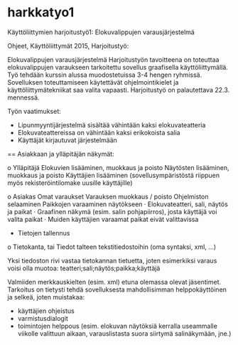 # harkkatyo1
Käyttöliittymien harjoitustyö1: Elokuvalippujen varausjärjestelmä


Ohjeet, Käyttöliittymät 2015, Harjoitustyö:

Elokuvalippujen varausjärjestelmä
Harjoitustyön tavoitteena on toteuttaa elokuvalippujen varaukseen tarkoitettu sovellus graafisella käyttöliittymällä. 
Työ tehdään kurssin alussa muodostetuissa 3-4 hengen ryhmissä. Sovelluksen toteuttamiseen käytettävät ohjelmointikielet ja käyttöliittymätekniikat saa valita vapaasti.
Harjoitustyö on palautettava 22.3. mennessä.

Työn vaatimukset:
- Lipunmyyntijärjestelmä sisältää vähintään kaksi elokuvateatteria
- Elokuvateattereissa on vähintään kaksi erikokoista salia
- Käyttäjät kirjautuvat järjestelmään



== Asiakkaan ja ylläpitäjän näkymät:

o Ylläpitäjä
Elokuvien lisääminen, muokkaus ja poisto
Näytösten lisääminen, muokkaus ja poisto
Käyttäjien lisääminen (sovellusympäristöstä riippuen myös
rekisteröintilomake uusille käyttäjille)

o Asiakas
Omat varaukset
Varauksen muokkaus / poisto
Ohjelmiston selaaminen
Paikkojen varaaminen näytökseen
· Elokuvateatteri, sali, näytös ja paikat
· Graafinen näkymä (esim. salin pohjapiirros), josta käyttäjä voi valita paikat
· Muiden käyttäjien varaamat paikat eivät valittavissa
- Tietojen tallennus

o Tietokanta, tai Tiedot talteen tekstitiedostoihin (oma syntaksi, xml, ...)

Yksi tiedoston rivi vastaa tietokannan tietuetta, joten esimerkiksi varaus
voisi olla muotoa: teatteri;sali;näytös;paikka;käyttäjä

Valmiiden merkkauskielten (esim. xml) etuna olemassa olevat jäsentimet.
Tarkoitus on tietysti tehdä sovelluksesta mahdollisimman helppokäyttöinen ja selkeä, joten
muistakaa:
- käyttäjien ohjeistus 
- varmistusdialogit 
- toimintojen helppous 
(esim. elokuvan näytöksiä kerralla useammalle viikolle valittuun aikaan, varauslistasta suora siirtymä salinäkymään, jne.)
